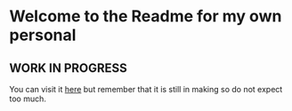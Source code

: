 <h1>Welcome to the Readme for my own personal</h1>

<h2>WORK IN PROGRESS</h2>

You can visit it [here](https://mette.tech) but remember that it is still in making so do not expect too much. 


